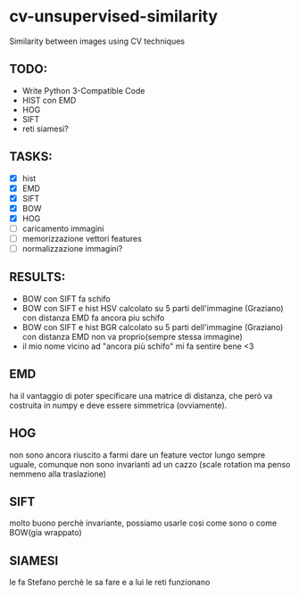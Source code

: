 # cv-unsupervised-similarity
Similarity between images using CV techniques 

## TODO:

* Write Python 3-Compatible Code
* HIST con EMD
* HOG
* SIFT
* reti siamesi?

## TASKS:

- [x] hist
- [x] EMD
- [x] SIFT
- [x] BOW
- [x] HOG
- [ ] caricamento immagini
- [ ] memorizzazione vettori features
- [ ] normalizzazione immagini?

## RESULTS:

* BOW con SIFT fa schifo
* BOW con SIFT e hist HSV calcolato su 5 parti dell'immagine (Graziano) con distanza EMD fa ancora piu schifo
* BOW con SIFT e hist BGR calcolato su 5 parti dell'immagine (Graziano) con distanza EMD non va proprio(sempre stessa immagine)
* il mio nome vicino ad "ancora più schifo" mi fa sentire bene <3

## EMD

ha il vantaggio di poter specificare una matrice di distanza, che però va costruita in numpy e deve essere simmetrica (ovviamente).

## HOG

non sono ancora riuscito a farmi dare un feature vector lungo sempre uguale, comunque non sono invarianti ad un cazzo (scale rotation ma penso nemmeno alla traslazione)

## SIFT

molto buono perchè invariante, possiamo usarle cosi come sono o come BOW(gia wrappato)

## SIAMESI

le fa Stefano perchè le sa fare e a lui le reti funzionano
